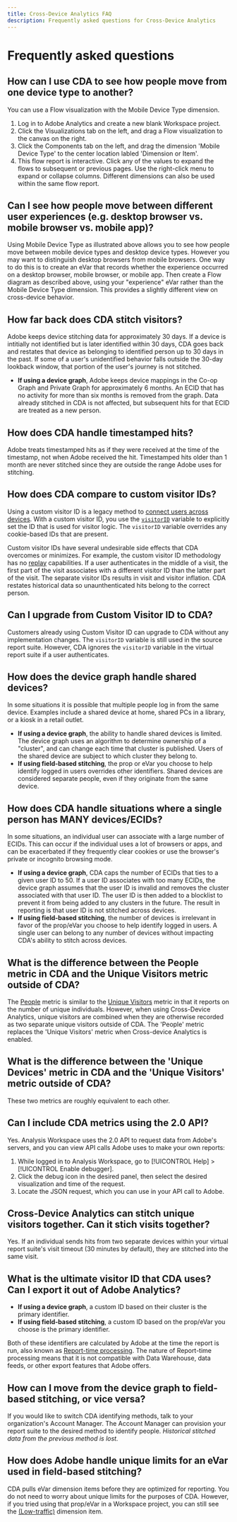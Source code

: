 ```yaml
---
title: Cross-Device Analytics FAQ
description: Frequently asked questions for Cross-Device Analytics
---
```


# Frequently asked questions

## How can I use CDA to see how people move from one device type to another?

You can use a Flow visualization with the Mobile Device Type dimension.

1. Log in to Adobe Analytics and create a new blank Workspace project.
2. Click the Visualizations tab on the left, and drag a Flow visualization to the canvas on the right.
3. Click the Components tab on the left, and drag the dimension 'Mobile Device Type' to the center location labled 'Dimension or Item'.
4. This flow report is interactive. Click any of the values to expand the flows to subsequent or previous pages. Use the right-click menu to expand or collapse columns. Different dimensions can also be used within the same flow report.

## Can I see how people move between different user experiences (e.g. desktop browser vs. mobile browser vs. mobile app)?

Using Mobile Device Type as illustrated above allows you to see how people move between mobile device types and desktop device types. However you may want to distinguish desktop browsers from mobile browsers. One way to do this is to create an eVar that records whether the experience occurred on a desktop browser, mobile browser, or mobile app. Then create a Flow diagram as described above, using your "experience" eVar rather than the Mobile Device Type dimension. This provides a slightly different view on cross-device behavior.

## How far back does CDA stitch visitors?

Adobe keeps device stitching data for approximately 30 days. If a device is intitially not identified but is later identified within 30 days, CDA goes back and restates that device as belonging to identified person up to 30 days in the past. If some of a user's unidentified behavior falls outside the 30-day lookback window, that portion of the user's journey is not stitched.

* **If using a device graph**, Adobe keeps device mappings in the Co-op Graph and Private Graph for approximately 6 months. An ECID that has no activity for more than six months is removed from the graph. Data already stitched in CDA is not affected, but subsequent hits for that ECID are treated as a new person.

## How does CDA handle timestamped hits?

Adobe treats timestamped hits as if they were received at the time of the timestamp, not when Adobe received the hit. Timestamped hits older than 1 month are never stitched since they are outside the range Adobe uses for stitching.

## How does CDA compare to custom visitor IDs?

Using a custom visitor ID is a legacy method to [connect users across devices](/help/implement/js/xdevice-visid/xdevice-connecting.md). With a custom visitor ID, you use the [`visitorID`](/help/implement/vars/config-vars/visitorid.md) variable to explicitly set the ID that is used for visitor logic. The `visitorID` variable overrides any cookie-based IDs that are present.

Custom visitor IDs have several undesirable side effects that CDA overcomes or minimizes. For example, the custom visitor ID methodology has no [replay](replay.md) capabilities. If a user authenticates in the middle of a visit, the first part of the visit associates with a different visitor ID than the latter part of the visit. The separate visitor IDs results in visit and visitor inflation. CDA restates historical data so unaunthenticated hits belong to the correct person.

## Can I upgrade from Custom Visitor ID to CDA?

Customers already using Custom Visitor ID can upgrade to CDA without any implementation changes. The `visitorID` variable is still used in the source report suite. However, CDA ignores the `visitorID` variable in the virtual report suite if a user authenticates.

## How does the device graph handle shared devices?

In some situations it is possible that multiple people log in from the same device. Examples include a shared device at home, shared PCs in a library, or a kiosk in a retail outlet.

* **If using a device graph**, the ability to handle shared devices is limited. The device graph uses an algorithm to determine ownership of a "cluster", and can change each time that cluster is published. Users of the shared device are subject to which cluster they belong to.
* **If using field-based stitching**, the prop or eVar you choose to help identify logged in users overrides other identifiers. Shared devices are considered separate people, even if they originate from the same device.

## How does CDA handle situations where a single person has MANY devices/ECIDs?

In some situations, an individual user can associate with a large number of ECIDs. This can occur if the individual uses a lot of browsers or apps, and can be exacerbated if they frequently clear cookies or use the browser's private or incognito browsing mode.

* **If using a device graph**, CDA caps the number of ECIDs that ties to a given user ID to 50. If a user ID associates with too many ECIDs, the device graph assumes that the user ID is invalid and removes the cluster associated with that user ID. The user ID is then added to a blocklist to prevent it from being added to any clusters in the future. The result in reporting is that user ID is not stitched across devices.
* **If using field-based stitching**, the number of devices is irrelevant in favor of the prop/eVar you choose to help identify logged in users. A single user can belong to any number of devices without impacting CDA's ability to stitch across devices.

## What is the difference between the People metric in CDA and the Unique Visitors metric outside of CDA?

The [People](/help/components/metrics/people.md) metric is similar to the [Unique Visitors](/help/components/metrics/unique-visitors.md) metric in that it reports on the number of unique individuals. However, when using Cross-Device Analytics, unique visitors are combined when they are otherwise recorded as two separate unique visitors outside of CDA. The 'People' metric replaces the 'Unique Visitors' metric when Cross-device Analytics is enabled.

## What is the difference between the 'Unique Devices' metric in CDA and the 'Unique Visitors' metric outside of CDA?

These two metrics are roughly equivalent to each other.

## Can I include CDA metrics using the 2.0 API?

Yes. Analysis Workspace uses the 2.0 API to request data from Adobe's servers, and you can view API calls Adobe uses to make your own reports:

1. While logged in to Analysis Workspace, go to [!UICONTROL Help] > [!UICONTROL Enable debugger].
2. Click the debug icon in the desired panel, then select the desired visualization and time of the request.
3. Locate the JSON request, which you can use in your API call to Adobe.

## Cross-Device Analytics can stitch unique visitors together. Can it stich visits together?

Yes. If an individual sends hits from two separate devices within your virtual report suite's visit timeout (30 minutes by default), they are stitched into the same visit.

## What is the ultimate visitor ID that CDA uses? Can I export it out of Adobe Analytics?

* **If using a device graph**, a custom ID based on their cluster is the primary identifier.
* **If using field-based stitching**, a custom ID based on the prop/eVar you choose is the primary identifier.

Both of these identifiers are calculated by Adobe at the time the report is run, also known as [Report-time processing](../vrs/vrs-report-time-processing.md). The nature of Report-time processing means that it is not compatible with Data Warehouse, data feeds, or other export features that Adobe offers.

## How can I move from the device graph to field-based stitching, or vice versa?

If you would like to switch CDA identifying methods, talk to your organization's Account Manager. The Account Manager can provision your report suite to the desired method to identify people. *Historical stitched data from the previous method is lost.*

## How does Adobe handle unique limits for an eVar used in field-based stitching?

CDA pulls eVar dimension items before they are optimized for reporting. You do not need to worry about unique limits for the purposes of CDA. However, if you tried using that prop/eVar in a Workspace project, you can still see the [(Low-traffic)](/help/technotes/low-traffic.md) dimension item.
